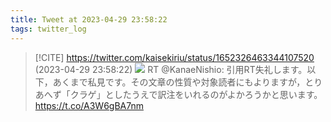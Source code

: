 ```yaml
---
title: Tweet at 2023-04-29 23:58:22
tags: twitter_log
---
```


> [!CITE] https://twitter.com/kaisekiriu/status/1652326463344107520 (2023-04-29 23:58:22)
> ![](https://twitter.com/kaisekiriu/status/1652326463344107520)
> RT @KanaeNishio: 引用RT失礼します。以下，あくまで私見です。その文章の性質や対象読者にもよりますが，とりあへず「クラゲ」としたうえで訳注をいれるのがよかろうかと思います。 https://t.co/A3W6gBA7nm
